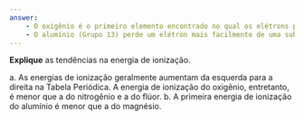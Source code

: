 ```yaml
---
answer:
    - O oxigênio é o primeiro elemento encontrado no qual os elétrons p precisam estar emparelhados. Esta energia de repulsão entre os elétrons faz com que a energia de ionização seja menor.
    - O alumínio (Grupo 13) perde um elétron mais facilmente de uma subcamada de mais alta energia do que o magnésio (Grupo 12).
---
```



**Explique** as tendências na energia de ionização.

a. As energias de ionização geralmente aumentam da esquerda para a direita na Tabela Periódica. A energia de ionização do oxigênio, entretanto, é menor que a do nitrogênio e a do flúor.
b. A primeira energia de ionização do alumínio é menor que a do magnésio.

